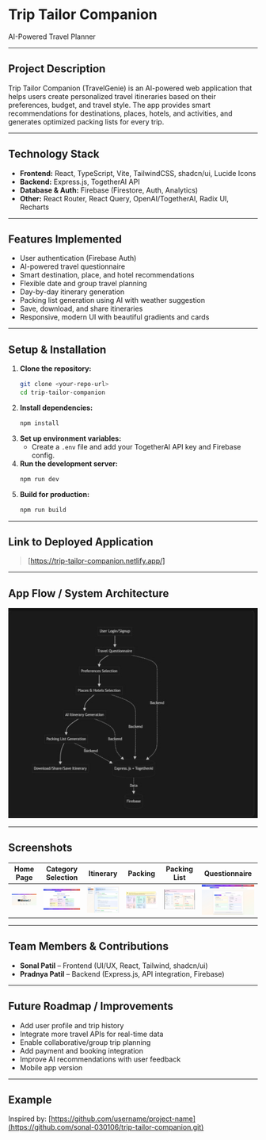 # Trip Tailor Companion

AI-Powered Travel Planner

---

## Project Description
Trip Tailor Companion (TravelGenie) is an AI-powered web application that helps users create personalized travel itineraries based on their preferences, budget, and travel style. The app provides smart recommendations for destinations, places, hotels, and activities, and generates optimized packing lists for every trip.

---

## Technology Stack
- **Frontend:** React, TypeScript, Vite, TailwindCSS, shadcn/ui, Lucide Icons
- **Backend:** Express.js, TogetherAI API
- **Database & Auth:** Firebase (Firestore, Auth, Analytics)
- **Other:** React Router, React Query, OpenAI/TogetherAI, Radix UI, Recharts

---

## Features Implemented
- User authentication (Firebase Auth)
- AI-powered travel questionnaire
- Smart destination, place, and hotel recommendations
- Flexible date and group travel planning
- Day-by-day itinerary generation
- Packing list generation using AI with weather suggestion
- Save, download, and share itineraries
- Responsive, modern UI with beautiful gradients and cards

---

## Setup & Installation
1. **Clone the repository:**
   ```bash
   git clone <your-repo-url>
   cd trip-tailor-companion
   ```
2. **Install dependencies:**
   ```bash
   npm install
   ```
3. **Set up environment variables:**
   - Create a `.env` file and add your TogetherAI API key and Firebase config.
4. **Run the development server:**
   ```bash
   npm run dev
   
   ```
5. **Build for production:**
   ```bash
   npm run build
   ```

---

## Link to Deployed Application
> [https://trip-tailor-companion.netlify.app/]

---

## App Flow / System Architecture

![System Architecture Flowchart](public/Flowchart.jpg)

---

## Screenshots
| Home Page | Category Selection | Itinerary | Packing | Packing List | Questionnaire |
|-----------|-------------------|-----------|---------|--------------|---------------|
| ![Home](public/Home.jpg) | ![Category](public/Category.jpg) | ![Itinerary](public/iternary.jpg) | ![Packing](public/Packing.jpg) | ![Places List](public/Places.jpg) | ![Questionnaire](public/Questionnaire.jpg) |

---

## Team Members & Contributions
- **Sonal Patil** – Frontend (UI/UX, React, Tailwind, shadcn/ui)
- **Pradnya Patil** – Backend (Express.js, API integration, Firebase)

---

## Future Roadmap / Improvements
- Add user profile and trip history
- Integrate more travel APIs for real-time data
- Enable collaborative/group trip planning
- Add payment and booking integration
- Improve AI recommendations with user feedback
- Mobile app version

---

## Example
Inspired by: [https://github.com/username/project-name](https://github.com/sonal-030106/trip-tailor-companion.git)
